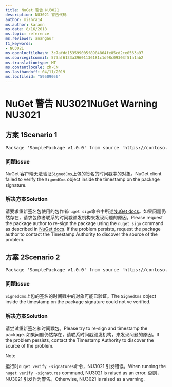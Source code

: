 ```yaml
---
title: NuGet 警告 NU3021
description: NU3021 警告代码
author: mishra14
ms.author: karann
ms.date: 8/16/2018
ms.topic: reference
ms.reviewer: anangaur
f1_keywords:
- NU3021
ms.openlocfilehash: 3c7afdd153599005f8904864fe85cd2ce0563a97
ms.sourcegitcommit: 573af6133a39601136181c1d98c09303f51a1ab2
ms.translationtype: MT
ms.contentlocale: zh-CN
ms.lasthandoff: 04/11/2019
ms.locfileid: "59509056"
---
```

# <a name="nuget-warning-nu3021"></a><span data-ttu-id="a984d-103">NuGet 警告 NU3021</span><span class="sxs-lookup"><span data-stu-id="a984d-103">NuGet Warning NU3021</span></span>

## <a name="scenario-1"></a><span data-ttu-id="a984d-104">方案 1</span><span class="sxs-lookup"><span data-stu-id="a984d-104">Scenario 1</span></span>

<pre>Package 'SamplePackage v1.0.0' from source 'https://contoso.com/index.json': The primary signature's timestamp signature validation failed.</pre>

### <a name="issue"></a><span data-ttu-id="a984d-105">问题</span><span class="sxs-lookup"><span data-stu-id="a984d-105">Issue</span></span>

<span data-ttu-id="a984d-106">NuGet 客户端无法验证`SignedCms`上包的签名的时间戳中的对象。</span><span class="sxs-lookup"><span data-stu-id="a984d-106">NuGet client failed to verify the `SignedCms` object inside the timestamp on the package signature.</span></span>


### <a name="solution"></a><span data-ttu-id="a984d-107">解决方案</span><span class="sxs-lookup"><span data-stu-id="a984d-107">Solution</span></span>

<span data-ttu-id="a984d-108">请要求重新签名包使用的包作者`nuget sign`命令中所述[NuGet docs](https://docs.microsoft.com/en-us/nuget/create-packages/sign-a-package)。如果问题仍然存在，请求包作者联系的时间戳颁发机构来发现问题的原因。</span><span class="sxs-lookup"><span data-stu-id="a984d-108">Please request the package author to re-sign the package using the `nuget sign` command as described in [NuGet docs](https://docs.microsoft.com/en-us/nuget/create-packages/sign-a-package). If the problem persists, request the package author to contact the Timestamp Authority to discover the source of the problem.</span></span>



## <a name="scenario-2"></a><span data-ttu-id="a984d-109">方案 2</span><span class="sxs-lookup"><span data-stu-id="a984d-109">Scenario 2</span></span>

<pre>Package 'SamplePackage v1.0.0' from source 'https://contoso.com/index.json': The timestamp signature validation failed.</pre>

### <a name="issue"></a><span data-ttu-id="a984d-110">问题</span><span class="sxs-lookup"><span data-stu-id="a984d-110">Issue</span></span>

<span data-ttu-id="a984d-111">`SignedCms`上包的签名的时间戳中的对象可能已验证。</span><span class="sxs-lookup"><span data-stu-id="a984d-111">The `SignedCms` object inside the timestamp on the package signature could not ve verified.</span></span>


### <a name="solution"></a><span data-ttu-id="a984d-112">解决方案</span><span class="sxs-lookup"><span data-stu-id="a984d-112">Solution</span></span>

<span data-ttu-id="a984d-113">请尝试重新签名和时间戳包。</span><span class="sxs-lookup"><span data-stu-id="a984d-113">Please try to re-sign and timestamp the package.</span></span> <span data-ttu-id="a984d-114">如果问题仍然存在，请联系时间戳颁发机构，来发现问题的原因。</span><span class="sxs-lookup"><span data-stu-id="a984d-114">If the problem persists, contact the Timestamp Authority to discover the source of the problem.</span></span>


> [!Note]
> <span data-ttu-id="a984d-115">运行时`nuget verify -signatures`命令，NU3021 引发错误。</span><span class="sxs-lookup"><span data-stu-id="a984d-115">When running the `nuget verify -signatures` command, NU3021 is raised as an error.</span></span> <span data-ttu-id="a984d-116">否则，NU3021 引发作为警告。</span><span class="sxs-lookup"><span data-stu-id="a984d-116">Otherwise, NU3021 is raised as a warning.</span></span>